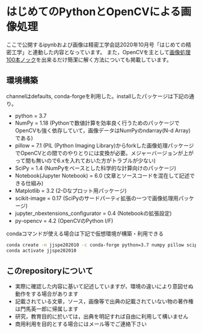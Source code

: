 # はじめてのPythonとOpenCVによる画像処理
ここで公開するipynbおよび画像は精密工学会誌2020年10月号「はじめての精密工学」と連動した内容となっています。
また，OpenCVを主として[画像処理100本ノック](https://yoyoyo-yo.github.io/Gasyori100knock/)を出来るだけ簡潔に解く方法についても掲載しています。

## 環境構築
channelはdefaults, conda-forgeを利用した。installしたパッケージは下記の通り。
* python = 3.7
* NumPy = 1.18 (Pythonで数値計算を効率良く行うためのパッケージでOpenCVも強く依存していて，画像データはNumPyのndarray(N-d Array)である)
* pillow = 7.1 (PIL (Python Imaging Library)からforkした画像処理パッケージでOpenCVとの間でのやりとりには変換が必要。メジャーバージョンが上がって間も無いので6.xを入れておいた方がトラブルが少ない)
* SciPy = 1.4 (NumPyをベースとした科学的な計算向けのパッケージ)
* Notebook(Jupyter Notebook) = 6.0 (文章とソースコードを混在して記述できる仕組み)
* Matplotlib = 3.2 (2-Dなプロット用パッケージ)
* scikit-image = 0.17 (SciPyのサードパーティ拡張の一つで画像処理用パッケージ)
* jupyter_nbextensions_configurator = 0.4 (Notebookの拡張設定)
* py-opencv = 4.2 (OpenCVのPython I/F)

condaコマンドが使える場合は下記で仮想環境が構築・利用できる
```bash
conda create -n jjspe202010 -c conda-forge python=3.7 numpy pillow scipy notebook matplotlib scikit-image jupyter_nbextensions_configurator py-opencv
conda activate jjspe202010
```

## このrepositoryについて
* 実際に確認した内容に基いて記述していますが，環境の違いにより意図せぬ動作をする場合があります
* 記載されている文章，ソース，画像等で出典の記載されていない物の著作権は門馬英一郎に帰属します
* 研究，教育目的に於いては，出典を明記すれば自由に利用して構いません
* 商用利用を目的とする場合にはメール等でご連絡下さい
